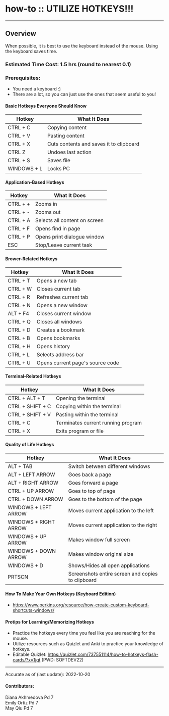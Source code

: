 # how-to :: UTILIZE HOTKEYS!!!
---
## Overview
When possible, it is best to use the keyboard instead of the mouse. Using the keyboard saves time.

### Estimated Time Cost: 1.5 hrs (round to nearest 0.1)

### Prerequisites:
- You need a keyboard :)
- There are a lot, so you can just use the ones that seem useful to you!

#### Basic Hotkeys Everyone Should Know
| Hotkey | What It Does |
| ------ | ------------ |
| CTRL + C | Copying content |
| CTRL + V | Pasting content |
| CTRL + X | Cuts contents and saves it to clipboard |
| CTRL Z | Undoes last action |
| CTRL + S | Saves file |
| WINDOWS + L | Locks PC |

#### Application-Based Hotkeys
| Hotkey | What It Does |
| ------ | ------------ |
| CTRL + + | Zooms in |
| CTRL + - | Zooms out |
| CTRL + A | Selects all content on screen |
| CTRL + F | Opens find in page |
| CTRL + P | Opens print dialogue window |
| ESC | Stop/Leave current task |

#### Brower-Related Hotkeys
| Hotkey | What It Does |
| ------ | ------------ |
| CTRL + T | Opens a new tab |
| CTRL + W | Closes current tab |
| CTRL + R | Refreshes current tab |
| CTRL + N | Opens a new window |
| ALT + F4 | Closes current window |
| CTRL + Q | Closes all windows |
| CTRL + D | Creates a bookmark |
| CTRL + B | Opens bookmarks |
| CTRL + H | Opens history |
| CTRL + L | Selects address bar |
| CTRL + U | Opens current page's source code |

#### Terminal-Related Hotkeys
| Hotkey | What It Does |
| ------ | ------------ |
| CTRL + ALT + T | Opening the terminal |
| CTRL + SHIFT + C | Copying within the terminal |
| CTRL + SHIFT + V | Pasting within the terminal |
| CTRL + C | Terminates current running program |
| CTRL + X | Exits program or file |

#### Quality of Life Hotkeys
| Hotkey | What It Does |
| ------ | ------------ |
| ALT + TAB | Switch between different windows |
| ALT + LEFT ARROW | Goes back a page |
| ALT + RIGHT ARROW | Goes forward a page |
| CTRL + UP ARROW | Goes to top of page |
| CTRL + DOWN ARROW | Goes to the bottom of the page |
| WINDOWS + LEFT ARROW | Moves current application to the left |
| WINDOWS + RIGHT ARROW | Moves current application to the right |
| WINDOWS + UP ARROW | Makes window full screen |
| WINDOWS + DOWN ARROW | Makes window original size |
| WINDOWS + D | Shows/Hides all open applications |
| PRTSCN | Screenshots entire screen and copies to clipboard |

#### How To Make Your Own Hotkeys (Keyboard Edition)
* https://www.perkins.org/resource/how-create-custom-keyboard-shortcuts-windows/

#### Protips for Learning/Memorizing Hotkeys
* Practice the hotkeys every time you feel like you are reaching for the mouse.
* Utilize resources such as Quizlet and Anki to practice your knowledge of hotkeys.
* Editable Quizlet: https://quizlet.com/737551114/how-to-hotkeys-flash-cards/?x=1jqt (PWD: SOFTDEV22)

---

Accurate as of (last update): 2022-10-20

#### Contributors:  
Diana Akhmedova Pd 7  
Emily Ortiz Pd 7  
May Qiu Pd 7  
